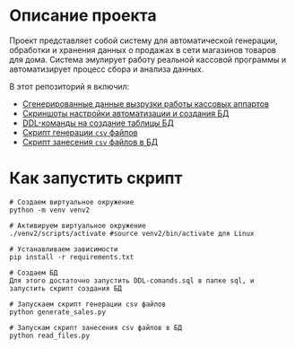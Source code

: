 # Описание проекта
Проект представляет собой систему для автоматической генерации, обработки и хранения данных о продажах в сети магазинов товаров для дома. Система эмулирует работу реальной кассовой программы и автоматизирует процесс сбора и анализа данных.

В этот репозиторий я включил:
- [Сгенерированные данные вызрузки работы кассовых аппартов](https://github.com/EvgenyGladyshev/Automation_and_deployment/tree/master/data)
- [Скриншоты настройки автоматизации и создания БД](https://github.com/EvgenyGladyshev/Automation_and_deployment/tree/master/img)
- [DDL-команды на создание таблицы БД](https://github.com/EvgenyGladyshev/Automation_and_deployment/tree/master/sql)
- [Скрипт генерации `csv` файлов](https://github.com/EvgenyGladyshev/Automation_and_deployment/blob/master/generate_sales.py)
- [Скрипт занесения `csv` файлов в БД](https://github.com/EvgenyGladyshev/Automation_and_deployment/blob/master/read_files.py)

# Как запустить скрипт

```
# Создаем виртуальное окружение
python -m venv venv2

# Активируем виртуальное окружение
./venv2/scripts/activate #source venv2/bin/activate для Linux

# Устанавливаем зависимости
pip install -r requirements.txt

# Создаем БД
Для этого достаточно запустить DDL-comands.sql в папке sql, и запустить скрипт создания БД

# Запускаем скрипт генерации csv файлов
python generate_sales.py

# Запускам скрипт занесения csv файлов в БД
python read_files.py
```